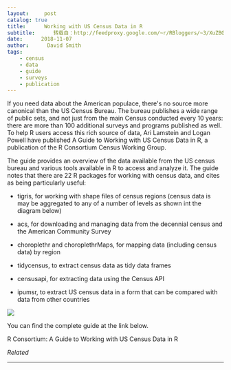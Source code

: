 ```yaml
---
layout:     post
catalog: true
title:      Working with US Census Data in R
subtitle:      转载自：http://feedproxy.google.com/~r/RBloggers/~3/XuZBG98mUtc/
date:      2018-11-07
author:      David Smith
tags:
    - census
    - data
    - guide
    - surveys
    - publication
---
```







If you need data about the American populace, there's no source more canonical than the US Census Bureau. The bureau publishes a wide range of public sets, and not just from the main Census conducted every 10 years: there are more than 100 additional surveys and programs published as well. To help R users access this rich source of data, Ari Lamstein and Logan Powell have published A Guide to Working with US Census Data in R, a publication of the R Consortium Census Working Group.

The guide provides an overview of the data available from the US census bureau and various tools available in R to access and analyze it. The guide notes that there are 22 R packages for working with census data, and cites as being particularly useful:

- tigris, for working with shape files of census regions (census data is may be aggregated to any of a number of levels as shown int the diagram below)

- acs, for downloading and managing data from the decennial census and the American Community Survey

- choroplethr and choroplethrMaps, for mapping data (including census data) by region

- tidycensus, to extract census data as tidy data frames

- censusapi, for extracting data using the Census API

- ipumsr, to extract US census data in a form that can be compared with data from other countries 


![](https://a6.typepad.com/6a0105360ba1c6970c022ad39e8d96200d-800wi)


You can find the complete guide at the link below.

R Consortium: A Guide to Working with US Census Data in R


*Related*








---
